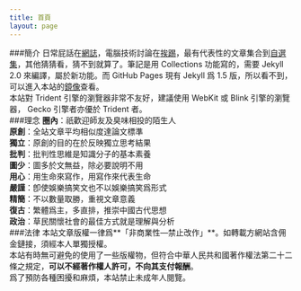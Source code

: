 ```yaml
---
title: 首頁
layout: page
---
```

###簡介
日常屁話在[網誌](/categories#網誌)，電腦技術討論在[挨踢](/categories#挨踢)，最有代表性的文章集合到[自選集](/categories#自選集)，其他猜猜看，猜不到就算了。筆記是用 Collections 功能寫的，需要 Jekyll 2.0 來編譯，屬於新功能。而 GitHub Pages 現有 Jekyll 爲 1.5 版，所以看不到，可以進入本站的[鏡像](http://lucz.github.io)查看。  
本站對 Trident 引擎的瀏覽器非常不友好，建議使用 WebKit 或 Blink 引擎的瀏覽器， Gecko 引擎者亦優於 Trident 者。  
###理念
**圈內**：祇歡迎師友及臭味相投的陌生人  
**原創**：全站文章平均相似度達論文標準  
**獨立**：原創的目的在於反映獨立思考結果  
**批判**：批判性思維是知識分子的基本素養  
**圖少**：圖多於文無益，除必要說明不用  
**用心**：用生命來寫作，用寫作來代表生命  
**嚴謹**：卽使娛樂搞笑文也不以娛樂搞笑爲形式  
**精簡**：不以數量取勝，重視文章意義  
**復古**：繁體爲主，多直排，推崇中國古代思想  
**政治**：草民關懷社會的最佳方式就是理解與分析  
###法律
本站文章版權一律爲**「非商業性—禁止改作」**。如轉載方網站含佣金鏈接，須經本人單獨授權。  
本站有時無可避免的使用了一些版權物，但符合中華人民共和國著作權法第二十二條之規定，**可以不經著作權人許可，不向其支付報酬**。  
爲了預防各種困擾和麻煩，本站禁止未成年人閱覽。
